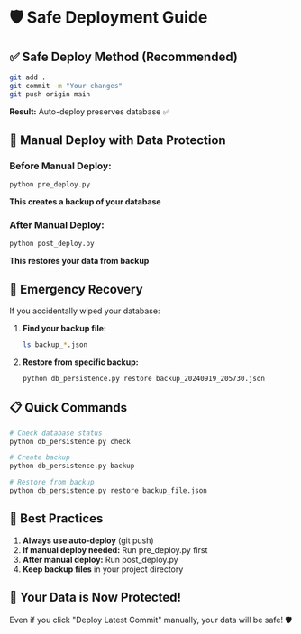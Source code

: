 # 🛡️ Safe Deployment Guide

## ✅ **Safe Deploy Method (Recommended)**
```bash
git add .
git commit -m "Your changes"
git push origin main
```
**Result:** Auto-deploy preserves database ✅

## 🔧 **Manual Deploy with Data Protection**

### **Before Manual Deploy:**
```bash
python pre_deploy.py
```
**This creates a backup of your database**

### **After Manual Deploy:**
```bash
python post_deploy.py
```
**This restores your data from backup**

## 🚨 **Emergency Recovery**

If you accidentally wiped your database:

1. **Find your backup file:**
   ```bash
   ls backup_*.json
   ```

2. **Restore from specific backup:**
   ```bash
   python db_persistence.py restore backup_20240919_205730.json
   ```

## 📋 **Quick Commands**

```bash
# Check database status
python db_persistence.py check

# Create backup
python db_persistence.py backup

# Restore from backup
python db_persistence.py restore backup_file.json
```

## 🎯 **Best Practices**

1. **Always use auto-deploy** (git push)
2. **If manual deploy needed:** Run pre_deploy.py first
3. **After manual deploy:** Run post_deploy.py
4. **Keep backup files** in your project directory

## 🚀 **Your Data is Now Protected!**

Even if you click "Deploy Latest Commit" manually, your data will be safe! 🛡️
